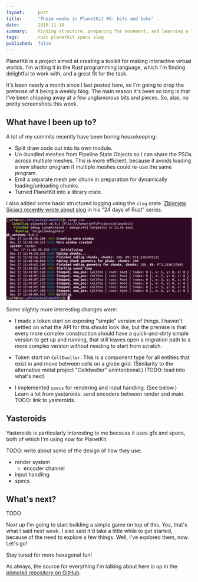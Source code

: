 ```yaml
---
layout:     post
title:      "These weeks in PlanetKit #5: bits and bobs"
date:       2016-11-18
summary:    Finding structure, preparing for movement, and learning a lot from Yasteroids.
tags:       rust planetkit specs slog
published:  false
---
```


PlanetKit is a project aimed at creating a toolkit for making interactive virtual worlds. I'm writing it in the Rust programming language, which I'm finding delightful to work with, and a great fit for the task.

It's been nearly a month since I last posted here, so I'm going to drop the pretense of it being a weekly blog. The main reason it's been so long is that I've been chipping away at a few unglamorous bits and pieces. So, alas, no pretty screenshots this week.


## What have I been up to?

A lot of my commits recently have been boring housekeeping:

- Split draw code out into its own module.
- Un-bundled meshes from Pipeline State Objects so I can share the PSOs across multiple meshes. This is more efficient, because it avoids loading a new shader program if multiple meshes could re-use the same program.
- Emit a separate mesh per chunk in preparation for dynamically loading/unloading chunks.
- Turned PlanetKit into a library crate.

I also added some basic structured logging using the `slog` crate. [Zbigniew Siciarz recently wrote about slog](https://siciarz.net/24-days-rust-structured-logging/) in his "24 days of Rust" series.

![Hexagonal prisms](/images/these-weeks-5/slog-output.png)

Some slightly more interesting changes were:

- I made a token start on exposing "simple" version of things. I haven't settled on what the API for this should look like, but the premise is that every more complex construction should have a quick-and-dirty simple version to get up and running, that still leaves open a migration path to a more complex version without needing to start from scratch.

- Token start on `CellDweller`. This is a component type for all entities that exist in and move between cells on a globe grid. (Similarity to the alternative metal project "Celldweller" unintentional.) (TODO: lead into what's next)

- I implemented `specs` for rendering and input handling. (See below.) Learn a lot from yasteroids: send encoders between render and main. TODO: link to yasteroids.


## Yasteroids

Yasteroids is particularly interesting to me because it uses gfx and specs, both of which I'm using now for PlanetKit.

TODO: write about some of the design of how they use:

- render system
  - encoder channel
- input handling
- specs


## What's next?

TODO

Next up I'm going to start building a simple game on top of this. Yes, that's what I said next week. I also said it'd take a little while to get started, because of the need to explore a few things. Well, I've explored them, now. Let's go!

Stay tuned for more hexagonal fun!

As always, the source for everything I'm talking about here is up in the [_planetkit_ repository on GitHub](https://github.com/jeffparsons/planetkit).
